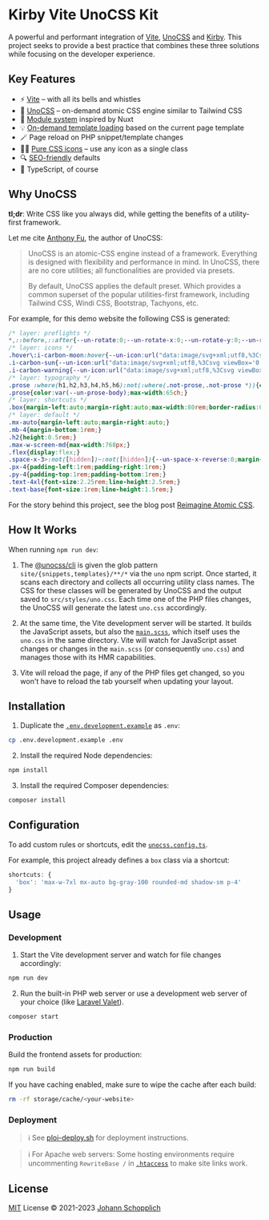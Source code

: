 # Kirby Vite UnoCSS Kit

A powerful and performant integration of [Vite](https://vitejs.dev), [UnoCSS](https://github.com/unocss/unocss) and [Kirby](https://getkirby.com). This project seeks to provide a best practice that combines these three solutions while focusing on the developer experience.

## Key Features

- ⚡️ [Vite](https://vitejs.dev) – with all its bells and whistles
- 🎨 [UnoCSS](https://github.com/unocss/unocss) – on-demand atomic CSS engine similar to Tailwind CSS
- 📑 [Module system](./src/modules) inspired by Nuxt
- 💡 [On-demand template loading](./src/templates) based on the current page template
- 🪄 Page reload on PHP snippet/template changes
- 🤹‍♀️ [Pure CSS icons](https://github.com/unocss/unocss/tree/main/packages/preset-icons/) – use any icon as a single class
- 🔍 [SEO-friendly](https://github.com/johannschopplich/kirby-helpers/blob/main/docs/meta.md) defaults
- 🦾 TypeScript, of course

## Why UnoCSS

**tl;dr**: Write CSS like you always did, while getting the benefits of a utility-first framework.

Let me cite [Anthony Fu](https://antfu.me), the author of UnoCSS:

> UnoCSS is an atomic-CSS engine instead of a framework. Everything is designed with flexibility and performance in mind. In UnoCSS, there are no core utilities; all functionalities are provided via presets.
>
> By default, UnoCSS applies the default preset. Which provides a common superset of the popular utilities-first framework, including Tailwind CSS, Windi CSS, Bootstrap, Tachyons, etc.

For example, for this demo website the following CSS is generated:

```css
/* layer: preflights */
*,::before,::after{--un-rotate:0;--un-rotate-x:0;--un-rotate-y:0;--un-rotate-z:0;--un-scale-x:1;--un-scale-y:1;--un-scale-z:1;--un-skew-x:0;--un-skew-y:0;--un-translate-x:0;--un-translate-y:0;--un-translate-z:0;--un-pan-x: ;--un-pan-y: ;--un-pinch-zoom: ;--un-scroll-snap-strictness:proximity;--un-ordinal: ;--un-slashed-zero: ;--un-numeric-figure: ;--un-numeric-spacing: ;--un-numeric-fraction: ;--un-border-spacing-x:0;--un-border-spacing-y:0;--un-ring-offset-shadow:0 0 rgba(0,0,0,0);--un-ring-shadow:0 0 rgba(0,0,0,0);--un-shadow-inset: ;--un-shadow:0 0 rgba(0,0,0,0);--un-ring-inset: ;--un-ring-offset-width:0px;--un-ring-offset-color:#fff;--un-ring-width:0px;--un-ring-color:rgba(147,197,253,0.5);--un-blur: ;--un-brightness: ;--un-contrast: ;--un-drop-shadow: ;--un-grayscale: ;--un-hue-rotate: ;--un-invert: ;--un-saturate: ;--un-sepia: ;--un-backdrop-blur: ;--un-backdrop-brightness: ;--un-backdrop-contrast: ;--un-backdrop-grayscale: ;--un-backdrop-hue-rotate: ;--un-backdrop-invert: ;--un-backdrop-opacity: ;--un-backdrop-saturate: ;--un-backdrop-sepia: ;}::backdrop{--un-rotate:0;--un-rotate-x:0;--un-rotate-y:0;--un-rotate-z:0;--un-scale-x:1;--un-scale-y:1;--un-scale-z:1;--un-skew-x:0;--un-skew-y:0;--un-translate-x:0;--un-translate-y:0;--un-translate-z:0;--un-pan-x: ;--un-pan-y: ;--un-pinch-zoom: ;--un-scroll-snap-strictness:proximity;--un-ordinal: ;--un-slashed-zero: ;--un-numeric-figure: ;--un-numeric-spacing: ;--un-numeric-fraction: ;--un-border-spacing-x:0;--un-border-spacing-y:0;--un-ring-offset-shadow:0 0 rgba(0,0,0,0);--un-ring-shadow:0 0 rgba(0,0,0,0);--un-shadow-inset: ;--un-shadow:0 0 rgba(0,0,0,0);--un-ring-inset: ;--un-ring-offset-width:0px;--un-ring-offset-color:#fff;--un-ring-width:0px;--un-ring-color:rgba(147,197,253,0.5);--un-blur: ;--un-brightness: ;--un-contrast: ;--un-drop-shadow: ;--un-grayscale: ;--un-hue-rotate: ;--un-invert: ;--un-saturate: ;--un-sepia: ;--un-backdrop-blur: ;--un-backdrop-brightness: ;--un-backdrop-contrast: ;--un-backdrop-grayscale: ;--un-backdrop-hue-rotate: ;--un-backdrop-invert: ;--un-backdrop-opacity: ;--un-backdrop-saturate: ;--un-backdrop-sepia: ;}
/* layer: icons */
.hover\:i-carbon-moon:hover{--un-icon:url("data:image/svg+xml;utf8,%3Csvg viewBox='0 0 32 32' width='1em' height='1em' xmlns='http://www.w3.org/2000/svg' %3E%3Cpath fill='currentColor' d='M13.502 5.414a15.075 15.075 0 0 0 11.594 18.194a11.113 11.113 0 0 1-7.975 3.39c-.138 0-.278.005-.418 0a11.094 11.094 0 0 1-3.2-21.584M14.98 3a1.002 1.002 0 0 0-.175.016a13.096 13.096 0 0 0 1.825 25.981c.164.006.328 0 .49 0a13.072 13.072 0 0 0 10.703-5.555a1.01 1.01 0 0 0-.783-1.565A13.08 13.08 0 0 1 15.89 4.38A1.015 1.015 0 0 0 14.98 3Z'/%3E%3C/svg%3E");-webkit-mask:var(--un-icon) no-repeat;mask:var(--un-icon) no-repeat;-webkit-mask-size:100% 100%;mask-size:100% 100%;background-color:currentColor;color:inherit;width:1em;height:1em;}
.i-carbon-sun{--un-icon:url("data:image/svg+xml;utf8,%3Csvg viewBox='0 0 32 32' width='1em' height='1em' xmlns='http://www.w3.org/2000/svg' %3E%3Cpath fill='currentColor' d='M16 12.005a4 4 0 1 1-4 4a4.005 4.005 0 0 1 4-4m0-2a6 6 0 1 0 6 6a6 6 0 0 0-6-6ZM5.394 6.813L6.81 5.399l3.505 3.506L8.9 10.319zM2 15.005h5v2H2zm3.394 10.193L8.9 21.692l1.414 1.414l-3.505 3.506zM15 25.005h2v5h-2zm6.687-1.9l1.414-1.414l3.506 3.506l-1.414 1.414zm3.313-8.1h5v2h-5zm-3.313-6.101l3.506-3.506l1.414 1.414l-3.506 3.506zM15 2.005h2v5h-2z'/%3E%3C/svg%3E");-webkit-mask:var(--un-icon) no-repeat;mask:var(--un-icon) no-repeat;-webkit-mask-size:100% 100%;mask-size:100% 100%;background-color:currentColor;color:inherit;width:1em;height:1em;}
.i-carbon-warning{--un-icon:url("data:image/svg+xml;utf8,%3Csvg viewBox='0 0 32 32' width='1em' height='1em' xmlns='http://www.w3.org/2000/svg' %3E%3Cpath fill='currentColor' d='M16 2a14 14 0 1 0 14 14A14 14 0 0 0 16 2Zm0 26a12 12 0 1 1 12-12a12 12 0 0 1-12 12Z'/%3E%3Cpath fill='currentColor' d='M15 8h2v11h-2zm1 14a1.5 1.5 0 1 0 1.5 1.5A1.5 1.5 0 0 0 16 22z'/%3E%3C/svg%3E");-webkit-mask:var(--un-icon) no-repeat;mask:var(--un-icon) no-repeat;-webkit-mask-size:100% 100%;mask-size:100% 100%;background-color:currentColor;color:inherit;width:1em;height:1em;}
/* layer: typography */
.prose :where(h1,h2,h3,h4,h5,h6):not(:where(.not-prose,.not-prose *)){color:var(--un-prose-headings);font-weight:600;line-height:1.25;}.prose :where(a):not(:where(.not-prose,.not-prose *)){color:var(--un-prose-links);text-decoration:underline;font-weight:500;}.prose :where(a code):not(:where(.not-prose,.not-prose *)){color:var(--un-prose-links);}.prose :where(p,ul,ol,pre):not(:where(.not-prose,.not-prose *)){margin:1em 0;line-height:1.75;}.prose :where(blockquote):not(:where(.not-prose,.not-prose *)){margin:1em 0;padding-left:1em;font-style:italic;border-left:.25em solid var(--un-prose-borders);}.prose :where(h1):not(:where(.not-prose,.not-prose *)){margin:1rem 0;font-size:2.25em;}.prose :where(h2):not(:where(.not-prose,.not-prose *)){margin:1.75em 0 .5em;font-size:1.75em;}.prose :where(h3):not(:where(.not-prose,.not-prose *)){margin:1.5em 0 .5em;font-size:1.375em;}.prose :where(h4):not(:where(.not-prose,.not-prose *)){margin:1em 0;font-size:1.125em;}.prose :where(img,video):not(:where(.not-prose,.not-prose *)){max-width:100%;}.prose :where(figure,picture):not(:where(.not-prose,.not-prose *)){margin:1em 0;}.prose :where(figcaption):not(:where(.not-prose,.not-prose *)){color:var(--un-prose-captions);font-size:.875em;}.prose :where(code):not(:where(.not-prose,.not-prose *)){color:var(--un-prose-code);font-size:.875em;font-weight:600;font-family:var(--un-prose-font-mono);}.prose :where(:not(pre) > code):not(:where(.not-prose,.not-prose *))::before,.prose :where(:not(pre) > code):not(:where(.not-prose,.not-prose *))::after{content:"`";}.prose :where(pre):not(:where(.not-prose,.not-prose *)){padding:1.25rem 1.5rem;overflow-x:auto;border-radius:.375rem;}.prose :where(pre,code):not(:where(.not-prose,.not-prose *)){white-space:pre;word-spacing:normal;word-break:normal;word-wrap:normal;-moz-tab-size:4;-o-tab-size:4;tab-size:4;-webkit-hyphens:none;-moz-hyphens:none;hyphens:none;background:transparent;}.prose :where(pre code):not(:where(.not-prose,.not-prose *)){font-weight:inherit;}.prose :where(ol,ul):not(:where(.not-prose,.not-prose *)){padding-left:1.25em;}.prose :where(ol):not(:where(.not-prose,.not-prose *)){list-style-type:decimal;}.prose :where(ol[type="A"]):not(:where(.not-prose,.not-prose *)){list-style-type:upper-alpha;}.prose :where(ol[type="a"]):not(:where(.not-prose,.not-prose *)){list-style-type:lower-alpha;}.prose :where(ol[type="A" s]):not(:where(.not-prose,.not-prose *)){list-style-type:upper-alpha;}.prose :where(ol[type="a" s]):not(:where(.not-prose,.not-prose *)){list-style-type:lower-alpha;}.prose :where(ol[type="I"]):not(:where(.not-prose,.not-prose *)){list-style-type:upper-roman;}.prose :where(ol[type="i"]):not(:where(.not-prose,.not-prose *)){list-style-type:lower-roman;}.prose :where(ol[type="I" s]):not(:where(.not-prose,.not-prose *)){list-style-type:upper-roman;}.prose :where(ol[type="i" s]):not(:where(.not-prose,.not-prose *)){list-style-type:lower-roman;}.prose :where(ol[type="1"]):not(:where(.not-prose,.not-prose *)){list-style-type:decimal;}.prose :where(ul):not(:where(.not-prose,.not-prose *)){list-style-type:disc;}.prose :where(ol > li):not(:where(.not-prose,.not-prose *))::marker,.prose :where(ul > li):not(:where(.not-prose,.not-prose *))::marker,.prose :where(summary):not(:where(.not-prose,.not-prose *))::marker{color:var(--un-prose-lists);}.prose :where(hr):not(:where(.not-prose,.not-prose *)){margin:2em 0;border:1px solid var(--un-prose-hr);}.prose :where(table):not(:where(.not-prose,.not-prose *)){display:block;margin:1em 0;border-collapse:collapse;overflow-x:auto;}.prose :where(tr):not(:where(.not-prose,.not-prose *)):nth-child(2n){background:var(--un-prose-bg-soft);}.prose :where(td,th):not(:where(.not-prose,.not-prose *)){border:1px solid var(--un-prose-borders);padding:.625em 1em;}.prose :where(abbr):not(:where(.not-prose,.not-prose *)){cursor:help;}.prose :where(kbd):not(:where(.not-prose,.not-prose *)){color:var(--un-prose-code);border:1px solid;padding:.25rem .5rem;font-size:.875em;border-radius:.25rem;}.prose :where(details):not(:where(.not-prose,.not-prose *)){margin:1em 0;padding:1.25rem 1.5rem;background:var(--un-prose-bg-soft);}.prose :where(summary):not(:where(.not-prose,.not-prose *)){cursor:pointer;font-weight:600;}
.prose{color:var(--un-prose-body);max-width:65ch;}
/* layer: shortcuts */
.box{margin-left:auto;margin-right:auto;max-width:80rem;border-radius:0.375rem;--un-bg-opacity:1;background-color:rgba(243,244,246,var(--un-bg-opacity));padding:1rem;--un-shadow:var(--un-shadow-inset) 0 1px 2px 0 var(--un-shadow-color, rgba(0,0,0,0.05));box-shadow:var(--un-ring-offset-shadow), var(--un-ring-shadow), var(--un-shadow);}
/* layer: default */
.mx-auto{margin-left:auto;margin-right:auto;}
.mb-4{margin-bottom:1rem;}
.h2{height:0.5rem;}
.max-w-screen-md{max-width:768px;}
.flex{display:flex;}
.space-x-3>:not([hidden])~:not([hidden]){--un-space-x-reverse:0;margin-left:calc(0.75rem * calc(1 - var(--un-space-x-reverse)));margin-right:calc(0.75rem * var(--un-space-x-reverse));}
.px-4{padding-left:1rem;padding-right:1rem;}
.py-4{padding-top:1rem;padding-bottom:1rem;}
.text-4xl{font-size:2.25rem;line-height:2.5rem;}
.text-base{font-size:1rem;line-height:1.5rem;}
```

For the story behind this project, see the blog post [Reimagine Atomic CSS](https://antfu.me/posts/reimagine-atomic-css).

## How It Works

When running `npm run dev`:

1. The [@unocss/cli](https://github.com/unocss/unocss/tree/main/packages/cli) is given the glob pattern `site/{snippets,templates}/**/*` via the `uno` npm script. Once started, it scans each directory and collects all occurring utility class names.
   The CSS for these classes will be generated by UnoCSS and the output saved to `src/styles/uno.css`.
   Each time one of the PHP files changes, the UnoCSS will generate the latest `uno.css` accordingly.

2. At the same time, the Vite development server will be started. It builds the JavaScript assets, but also the [`main.scss`](./src/styles/main.scss), which itself uses the `uno.css` in the same directory.
   Vite will watch for JavaScript asset changes or changes in the `main.scss` (or consequently `uno.css`) and manages those with its HMR capabilities.

3. Vite will reload the page, if any of the PHP files get changed, so you won't have to reload the tab yourself when updating your layout.

## Installation

1. Duplicate the [`.env.development.example`](./.env.development.example) as `.env`:

```bash
cp .env.development.example .env
```

2. Install the required Node dependencies:

```bash
npm install
```

3. Install the required Composer dependencies:

```bash
composer install
```

## Configuration

To add custom rules or shortcuts, edit the [`unocss.config.ts`](./unocss.config.ts).

For example, this project already defines a `box` class via a shortcut:

```js
shortcuts: {
  'box': 'max-w-7xl mx-auto bg-gray-100 rounded-md shadow-sm p-4'
}
```

## Usage

### Development

1. Start the Vite development server and watch for file changes accordingly:

```bash
npm run dev
```

2. Run the built-in PHP web server or use a development web server of your choice (like [Laravel Valet](https://laravel.com/docs/10.x/valet)).

```bash
composer start
```

### Production

Build the frontend assets for production:

```bash
npm run build
```

If you have caching enabled, make sure to wipe the cache after each build:

```bash
rm -rf storage/cache/<your-website>
```

### Deployment

> ℹ️ See [ploi-deploy.sh](./scripts/ploi-deploy.sh) for deployment instructions.

> ℹ️ For Apache web servers: Some hosting environments require uncommenting `RewriteBase /` in [`.htaccess`](./public/.htaccess) to make site links work.

## License

[MIT](./LICENSE) License © 2021-2023 [Johann Schopplich](https://github.com/johannschopplich)

